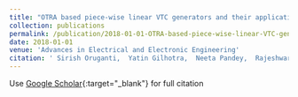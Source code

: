 ```yaml
---
title: "OTRA based piece-wise linear VTC generators and their application in high-frequency sinusoid generation"
collection: publications
permalink: /publication/2018-01-01-OTRA-based-piece-wise-linear-VTC-generators-and-their-application-in-high-frequency-sinusoid-generation
date: 2018-01-01
venue: 'Advances in Electrical and Electronic Engineering'
citation: ' Sirish Oruganti,  Yatin Gilhotra,  Neeta Pandey,  Rajeshwari Pandey, &quot;OTRA based piece-wise linear VTC generators and their application in high-frequency sinusoid generation.&quot; Advances in Electrical and Electronic Engineering, 2018.'
---
```

Use [Google Scholar](https://scholar.google.com/scholar?q=OTRA+based+piece+wise+linear+VTC+generators+and+their+application+in+high+frequency+sinusoid+generation){:target="_blank"} for full citation